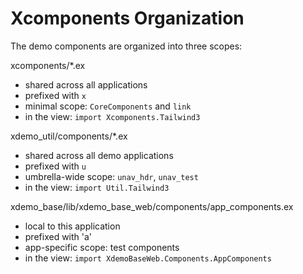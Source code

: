 # Xcomponents Organization 

The demo components are organized into three scopes:

xcomponents/*.ex
- shared across all applications 
- prefixed with `x`
- minimal scope: `CoreComponents` and `link`
- in the view: `import Xcomponents.Tailwind3`

xdemo_util/components/*.ex
- shared across all demo applications
- prefixed with `u`
- umbrella-wide scope: `unav_hdr`, `unav_test`
- in the view: `import Util.Tailwind3`

xdemo_base/lib/xdemo_base_web/components/app_components.ex 
- local to this application 
- prefixed with 'a'
- app-specific scope: test components
- in the view: `import XdemoBaseWeb.Components.AppComponents`

